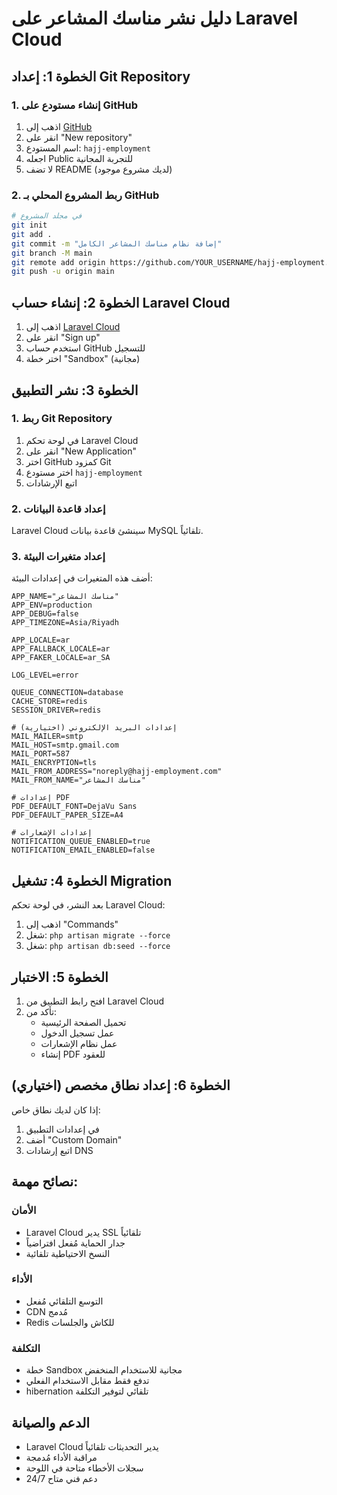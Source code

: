 # دليل نشر مناسك المشاعر على Laravel Cloud

## الخطوة 1: إعداد Git Repository

### 1. إنشاء مستودع على GitHub
1. اذهب إلى [GitHub](https://github.com)
2. انقر على "New repository"
3. اسم المستودع: `hajj-employment`
4. اجعله Public للتجربة المجانية
5. لا تضف README (لديك مشروع موجود)

### 2. ربط المشروع المحلي بـ GitHub
```bash
# في مجلد المشروع
git init
git add .
git commit -m "إضافة نظام مناسك المشاعر الكامل"
git branch -M main
git remote add origin https://github.com/YOUR_USERNAME/hajj-employment.git
git push -u origin main
```

## الخطوة 2: إنشاء حساب Laravel Cloud

1. اذهب إلى [Laravel Cloud](https://cloud.laravel.com)
2. انقر على "Sign up"
3. استخدم حساب GitHub للتسجيل
4. اختر خطة "Sandbox" (مجانية)

## الخطوة 3: نشر التطبيق

### 1. ربط Git Repository
1. في لوحة تحكم Laravel Cloud
2. انقر على "New Application"
3. اختر GitHub كمزود Git
4. اختر مستودع `hajj-employment`
5. اتبع الإرشادات

### 2. إعداد قاعدة البيانات
Laravel Cloud سينشئ قاعدة بيانات MySQL تلقائياً.

### 3. إعداد متغيرات البيئة
أضف هذه المتغيرات في إعدادات البيئة:

```env
APP_NAME="مناسك المشاعر"
APP_ENV=production
APP_DEBUG=false
APP_TIMEZONE=Asia/Riyadh

APP_LOCALE=ar
APP_FALLBACK_LOCALE=ar
APP_FAKER_LOCALE=ar_SA

LOG_LEVEL=error

QUEUE_CONNECTION=database
CACHE_STORE=redis
SESSION_DRIVER=redis

# إعدادات البريد الإلكتروني (اختيارية)
MAIL_MAILER=smtp
MAIL_HOST=smtp.gmail.com
MAIL_PORT=587
MAIL_ENCRYPTION=tls
MAIL_FROM_ADDRESS="noreply@hajj-employment.com"
MAIL_FROM_NAME="مناسك المشاعر"

# إعدادات PDF
PDF_DEFAULT_FONT=DejaVu Sans
PDF_DEFAULT_PAPER_SIZE=A4

# إعدادات الإشعارات
NOTIFICATION_QUEUE_ENABLED=true
NOTIFICATION_EMAIL_ENABLED=false
```

## الخطوة 4: تشغيل Migration

بعد النشر، في لوحة تحكم Laravel Cloud:
1. اذهب إلى "Commands"
2. شغل: `php artisan migrate --force`
3. شغل: `php artisan db:seed --force`

## الخطوة 5: الاختبار

1. افتح رابط التطبيق من Laravel Cloud
2. تأكد من:
   - تحميل الصفحة الرئيسية
   - عمل تسجيل الدخول
   - عمل نظام الإشعارات
   - إنشاء PDF للعقود

## الخطوة 6: إعداد نطاق مخصص (اختياري)

إذا كان لديك نطاق خاص:
1. في إعدادات التطبيق
2. أضف "Custom Domain"
3. اتبع إرشادات DNS

## نصائح مهمة:

### الأمان
- Laravel Cloud يدير SSL تلقائياً
- جدار الحماية مُفعل افتراضياً
- النسخ الاحتياطية تلقائية

### الأداء  
- التوسع التلقائي مُفعل
- CDN مُدمج
- Redis للكاش والجلسات

### التكلفة
- خطة Sandbox مجانية للاستخدام المنخفض
- تدفع فقط مقابل الاستخدام الفعلي
- hibernation تلقائي لتوفير التكلفة

## الدعم والصيانة

- Laravel Cloud يدير التحديثات تلقائياً
- مراقبة الأداء مُدمجة
- سجلات الأخطاء متاحة في اللوحة
- دعم فني متاح 24/7 